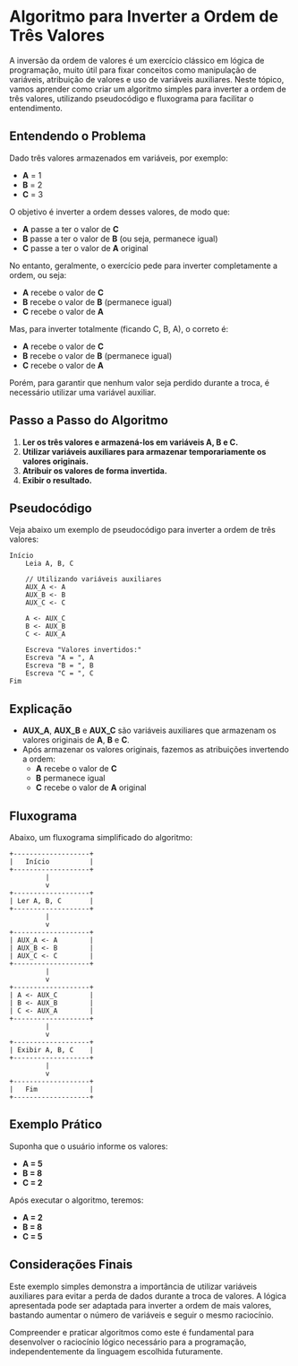 # Algoritmo para Inverter a Ordem de Três Valores

A inversão da ordem de valores é um exercício clássico em lógica de programação, muito útil para fixar conceitos como manipulação de variáveis, atribuição de valores e uso de variáveis auxiliares. Neste tópico, vamos aprender como criar um algoritmo simples para inverter a ordem de três valores, utilizando pseudocódigo e fluxograma para facilitar o entendimento.

## Entendendo o Problema

Dado três valores armazenados em variáveis, por exemplo:  
- **A** = 1  
- **B** = 2  
- **C** = 3  

O objetivo é inverter a ordem desses valores, de modo que:  
- **A** passe a ter o valor de **C**  
- **B** passe a ter o valor de **B** (ou seja, permanece igual)  
- **C** passe a ter o valor de **A** original

No entanto, geralmente, o exercício pede para inverter completamente a ordem, ou seja:  
- **A** recebe o valor de **C**  
- **B** recebe o valor de **B** (permanece igual)  
- **C** recebe o valor de **A**  

Mas, para inverter totalmente (ficando C, B, A), o correto é:  
- **A** recebe o valor de **C**  
- **B** recebe o valor de **B** (permanece igual)  
- **C** recebe o valor de **A**  

Porém, para garantir que nenhum valor seja perdido durante a troca, é necessário utilizar uma variável auxiliar.

## Passo a Passo do Algoritmo

1. **Ler os três valores e armazená-los em variáveis A, B e C.**
2. **Utilizar variáveis auxiliares para armazenar temporariamente os valores originais.**
3. **Atribuir os valores de forma invertida.**
4. **Exibir o resultado.**

## Pseudocódigo

Veja abaixo um exemplo de pseudocódigo para inverter a ordem de três valores:

```plaintext
Início
    Leia A, B, C

    // Utilizando variáveis auxiliares
    AUX_A <- A
    AUX_B <- B
    AUX_C <- C

    A <- AUX_C
    B <- AUX_B
    C <- AUX_A

    Escreva "Valores invertidos:"
    Escreva "A = ", A
    Escreva "B = ", B
    Escreva "C = ", C
Fim
```

## Explicação

- **AUX_A**, **AUX_B** e **AUX_C** são variáveis auxiliares que armazenam os valores originais de **A**, **B** e **C**.
- Após armazenar os valores originais, fazemos as atribuições invertendo a ordem:  
  - **A** recebe o valor de **C**  
  - **B** permanece igual  
  - **C** recebe o valor de **A** original

## Fluxograma

Abaixo, um fluxograma simplificado do algoritmo:

```
+-------------------+
|   Início          |
+-------------------+
         |
         v
+-------------------+
| Ler A, B, C       |
+-------------------+
         |
         v
+-------------------+
| AUX_A <- A        |
| AUX_B <- B        |
| AUX_C <- C        |
+-------------------+
         |
         v
+-------------------+
| A <- AUX_C        |
| B <- AUX_B        |
| C <- AUX_A        |
+-------------------+
         |
         v
+-------------------+
| Exibir A, B, C    |
+-------------------+
         |
         v
+-------------------+
|   Fim             |
+-------------------+
```

## Exemplo Prático

Suponha que o usuário informe os valores:

- **A = 5**
- **B = 8**
- **C = 2**

Após executar o algoritmo, teremos:

- **A = 2**
- **B = 8**
- **C = 5**

## Considerações Finais

Este exemplo simples demonstra a importância de utilizar variáveis auxiliares para evitar a perda de dados durante a troca de valores. A lógica apresentada pode ser adaptada para inverter a ordem de mais valores, bastando aumentar o número de variáveis e seguir o mesmo raciocínio.

Compreender e praticar algoritmos como este é fundamental para desenvolver o raciocínio lógico necessário para a programação, independentemente da linguagem escolhida futuramente.